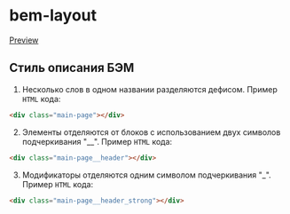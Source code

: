 # bem-layout
[Preview](https://nikitanpl.github.io/clone-Trello/index.html)

## Стиль описания БЭМ
1. Несколько слов в одном названии разделяются дефисом.
Пример `HTML` кода:
```HTML
<div class="main-page"></div>
```
2. Элементы отделяются от блоков с использованием двух символов подчеркивания "__".
Пример `HTML` кода:
```HTML
<div class="main-page__header"></div>
```
3. Модификаторы отделяются одним символом подчеркивания "_".
Пример `HTML` кода:
```HTML
<div class="main-page__header_strong"></div>
```
